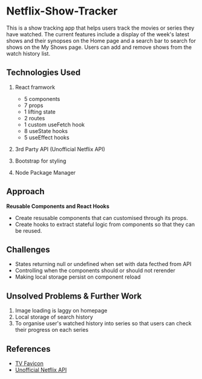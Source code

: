 # Netflix-Show-Tracker

This is a show tracking app that helps users track the movies or series they have watched. The current features include a display of the week's latest shows and their synopses on the Home page and a search bar to search for shows on the My Shows page. Users can add and remove shows from the watch history list.

## Technologies Used

1. React framwork

   - 5 components
   - 7 props
   - 1 lifting state
   - 2 routes
   - 1 custom useFetch hook
   - 8 useState hooks
   - 5 useEffect hooks

2. 3rd Party API (Unofficial Netflix API)
3. Bootstrap for styling
4. Node Package Manager

## Approach

**Reusable Components and React Hooks**

- Create resusable components that can customised through its props.
- Create hooks to extract stateful logic from components so that they can be reused.

## Challenges

- States returning null or undefined when set with data fecthed from API
- Controlling when the components should or should not rerender
- Making local storage persist on component reload

## Unsolved Problems & Further Work

1. Image loading is laggy on homepage
2. Local storage of search history
3. To organise user's watched history into series so that users can check their progress on each series

## References

- [TV Favicon](https://icon-icons.com/icon/TV/3527)
- [Unofficial Netflix API](https://rapidapi.com/unogs/api/unogsng)
